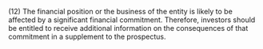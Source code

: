 (12) The financial position or the business of the entity is likely to be affected by a significant financial commitment. Therefore, investors should be entitled to receive additional information on the consequences of that commitment in a supplement to the prospectus.